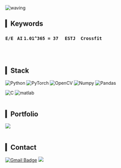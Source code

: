 ![waving](https://capsule-render.vercel.app/api?type=waving&height=200&text=Nyungsu&fontAlign=80&fontAlignY=40&color=c2e59c&fontColor=FFFFFF )
## ▎Keywords
### `E/E` ` AI` `1.01^365 = 37`  `ESTJ` `Crossfit`
<br><br>

## ▎Stack
<img alt="Python" src ="https://img.shields.io/badge/Python-3776AB.svg?&style=for-the-badge&logo=Python&logoColor=white"/>   <img alt="PyTorch" src ="https://img.shields.io/badge/PyTorch-EE4C2C.svg?&style=for-the-badge&logo=PyTorch&logoColor=white"/>
<img alt="OpenCV" src ="https://img.shields.io/badge/OpenCV-5C3EE8.svg?&style=for-the-badge&logo=OpenCV&logoColor=white"/> <img alt="Numpy" src ="https://img.shields.io/badge/Numpy-013243.svg?&style=for-the-badge&logo=Numpy&logoColor=white"/> <img alt="Pandas" src ="https://img.shields.io/badge/Pandas-150458.svg?&style=for-the-badge&logo=Pandas&logoColor=white"/>

<img alt="C" src ="https://img.shields.io/badge/C-A8B9CC.svg?&style=for-the-badge&logo=Python&logoColor=white"/> 
<img alt="matlab" src ="https://img.shields.io/badge/Matlab-008FC7.svg?&style=for-the-badge&logo=Matrix&logoColor=white"/> 
<br><br>

## ▎Portfolio
<a href="https://fan-coal-8f9.notion.site/Nyungsu-b23743e5f7a04299a9a05bf683984541" target="_blank"><img src="https://img.shields.io/badge/Notion-000000.svg?&style=for-the-badge&logo=Notion&logoColor=white"/></a>
<br><br>

## ▎Contact

[![Gmail Badge](https://img.shields.io/badge/Gmail-d14836?style=flat-square&logo=Gmail&logoColor=white&link=mailto:ysjeong1128@gmail.com)](mailto:ysjeong1128@gmail.com)
<a href="https://www.instagram.com/nyung._.su/" target="_blank"><img src="https://img.shields.io/badge/Instagram-E4405F?style=flat-square&logo=Instagram&logoColor=white"/></a>


